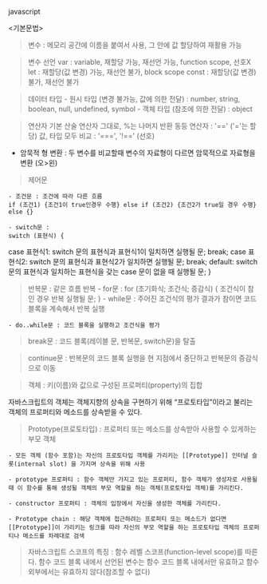 javascript 

<기본문법>

> 변수 : 메모리 공간에 이름을 붙여서 사용, 그 안에 값 할당하여 재활용 가능 

> 변수 선언 
var : variable, 재할당 가능, 재선언 가능, function scope, 선호X
let : 재할당(값 변경) 가능, 재선언 불가, block scope
const : 재할당(값 변경) 불가, 재선언 불가

> 데이터 타입
    - 원시 타입 (변경 불가능, 값에 의한 전달) : number, string, boolean, null, undefined, symbol
    - 객체 타입 (참조에 의한 전달) : object

> 연산자 
기본 산술 연산자 그대로, %는 나머지 반환
동등 연산자 : '==' ('='는 할당)
값, 타입 모두 비교 : '===', '!==' (선호)

* 암묵적 형 변환 : 두 변수를 비교할때 변수의 자료형이 다르면 암묵적으로 자료형을 변환 (오>왼)

> 제어문

    - 조건문 : 조건에 따라 다른 흐름 
    if (조건1) {조건1이 true인경우 수행} else if (조건2) {조건2가 true일 경우 수행} else {}

    - switch문 :
    switch (표현식) {
  case 표현식1:
    switch 문의 표현식과 표현식1이 일치하면 실행될 문;
    break;
  case 표현식2:
    switch 문의 표현식과 표현식2가 일치하면 실행될 문;
    break;
  default:
    switch 문의 표현식과 일치하는 표현식을 갖는 case 문이 없을 때 실행될 문;
}

> 반복문 : 같은 흐름 반복
    - for문 :
     for (초기화식; 조건식; 증감식) {
  조건식이 참인 경우 반복 실행될 문;
}
    - while문 : 주어진 조건식의 평가 결과가 참이면 코드 블록을 계속해서 반복 실행

    - do..while문 : 코드 블록을 실행하고 조건식을 평가

> break문 : 코드 블록(레이블 문, 반복문, switch문)을 탈출

> continue문 : 반복문의 코드 블록 실행을 현 지점에서 중단하고 반복문의 증감식으로 이동

> 객체 : 키(이름)와 값으로 구성된 프로퍼티(property)의 집합

 자바스크립트의 객체는 객체지향의 상속을 구현하기 위해 “프로토타입”이라고 불리는 객체의 프로퍼티와 메소드를 상속받을 수 있다. 

 > Prototype(프로토타입) : 프로퍼티 또는 메소드를 상속받아 사용할 수 있게하는 부모 객체

    - 모든 객체 (함수 포함)는 자신의 프로토타입 객체를 가리키는 [[Prototype]] 인터널 슬롯(internal slot) 을 가지며 상속을 위해 사용

    - prototype 프로퍼티 : 함수 객체만 가지고 있는 프로퍼티, 함수 객체가 생성자로 사용될 때 이 함수를 통해 생성될 객체의 부모 역할을 하는 객체(프로토타입 객체)를 가리킨다.

    - constructor 프로퍼티 : 객체의 입장에서 자신을 생성한 객체를 가리킨다.

    - Prototype chain : 해당 객체에 접근하려는 프로퍼티 또는 메소드가 없다면 [[Prototype]]이 가리키는 링크를 따라 자신의 부모 역할을 하는 프로토타입 객체의 프로퍼티나 메소드를 차례대로 검색

> 자바스크립트 스코프의 특징
  :  함수 레벨 스코프(function-level scope)를 따른다. 
  함수 코드 블록 내에서 선언된 변수는 함수 코드 블록 내에서만 유효하고 함수 외부에서는 유효하지 않다(참조할 수 없다)